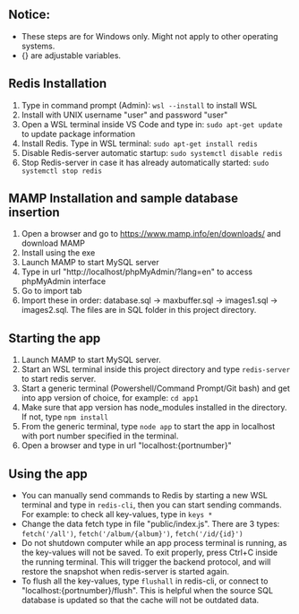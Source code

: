 ## Notice:
- These steps are for Windows only. Might not apply to other operating systems.
- {} are adjustable variables.

## Redis Installation
1. Type in command prompt (Admin): `wsl --install` to install WSL
2. Install with UNIX username "user" and password "user"
3. Open a WSL terminal inside VS Code and type in: `sudo apt-get update` to update package information
4. Install Redis. Type in WSL terminal: `sudo apt-get install redis`
5. Disable Redis-server automatic startup: `sudo systemctl disable redis`
6. Stop Redis-server in case it has already automatically started: `sudo systemctl stop redis`

## MAMP Installation and sample database insertion
1. Open a browser and go to https://www.mamp.info/en/downloads/ and download MAMP
2. Install using the exe
3. Launch MAMP to start MySQL server
4. Type in url "http://localhost/phpMyAdmin/?lang=en" to access phpMyAdmin interface
5. Go to import tab
6. Import these in order: database.sql -> maxbuffer.sql -> images1.sql -> images2.sql. The files are in SQL folder in this project directory.

## Starting the app
1. Launch MAMP to start MySQL server.
2. Start an WSL terminal inside this project directory and type `redis-server` to start redis server.
3. Start a generic terminal (Powershell/Command Prompt/Git bash) and get into app version of choice, for example: `cd app1`
4. Make sure that app version has node_modules installed in the directory. If not, type `npm install`
4. From the generic terminal, type `node app` to start the app in localhost with port number specified in the terminal.
5. Open a browser and type in url "localhost:{portnumber}"

## Using the app
- You can manually send commands to Redis by starting a new WSL terminal and type in `redis-cli`, then you can start sending commands. For example: to check all key-values, type in `keys *`
- Change the data fetch type in file "public/index.js". There are 3 types: `fetch('/all')`, `fetch('/album/{album}')`, `fetch('/id/{id}')`
- Do not shutdown computer while an app process terminal is running, as the key-values will not be saved. To exit properly, press Ctrl+C inside the running terminal. This will trigger the backend protocol, and will restore the snapshot when redis-server is started again.
- To flush all the key-values, type `flushall` in redis-cli, or connect to "localhost:{portnumber}/flush". This is helpful when the source SQL database is updated so that the cache will not be outdated data.